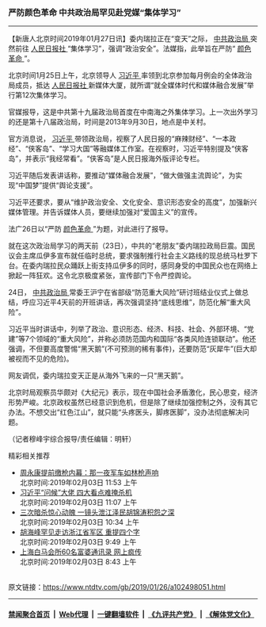 ### 严防颜色革命 中共政治局罕见赴党媒“集体学习”
------------------------

<div class="post_content">
 <p>
  【新唐人北京时间2019年01月27日讯】委内瑞拉正在“变天”之际，
  <a href="https://www.ntdtv.com/gb/中共政治局.htm">
   中共政治局
  </a>
  突然前往
  <a href="https://www.ntdtv.com/gb/人民日报社.htm">
   人民日报社
  </a>
  “集体学习”，强调“政治安全”。法媒指，此举旨在严防“
  <a href="https://www.ntdtv.com/gb/颜色革命.htm">
   颜色革命
  </a>
  ”。
 </p>
 <p>
  北京时间1月25日上午，北京领导人
  <a href="https://www.ntdtv.com/gb/习近平.htm">
   习近平
  </a>
  率领到北京参加每月例会的全体政治局成员，抵达
  <a href="https://www.ntdtv.com/gb/人民日报社.htm">
   人民日报社
  </a>
  新媒体大厦，就所谓“就全媒体时代和媒体融合发展”举行第12次集体学习。
 </p>
 <p>
  官媒报导，这是中共第十九届政治局首度在中南海之外集体学习。上一次出外学习的还是第十八届政治局，时间是2013年9月30日，地点是中关村。
 </p>
 <p>
  官方消息说，
  <a href="https://www.ntdtv.com/gb/习近平.htm">
   习近平
  </a>
  带领政治局，视察了人民日报的“麻辣财经”、“一本政经”、“侠客岛”、“学习大国”等融媒体工作室。在视察时，习近平特别提及“侠客岛”，并表示“我经常看”。“侠客岛”是人民日报海外版评论专栏。
 </p>
 <p>
  习近平随后发表讲话称，要推动“媒体融合发展”，“做大做强主流舆论”，为实现“中国梦”提供“舆论支援”。
 </p>
 <p>
  习近平还要求，要从“维护政治安全、文化安全、意识形态安全的高度”，加强新兴媒体管理。并告诉媒体人员，要继续加强对“爱国主义”的宣传。
 </p>
 <p>
  法广26日以“严防
  <a href="https://www.ntdtv.com/gb/颜色革命.htm">
   颜色革命
  </a>
  ”为题，对此进行了报导。
 </p>
 <p>
  就在这次政治局学习的两天前（23日），中共的“老朋友”委内瑞拉政局巨震。国民议会主席瓜伊多宣布就任临时总统，要求强制推行社会主义路线的现总统马杜罗下台。在委内瑞拉民众踊跃上街支持瓜伊多的同时，感同身受的中国民众也在网络上掀起一阵狂欢。这令北京极度紧张，宣传部门下令严控舆论。
 </p>
 <p>
  24日，
  <a href="https://www.ntdtv.com/gb/中共政治局.htm">
   中共政治局
  </a>
  常委王沪宁在省部级“防范重大风险”研讨班结业仪式上做总结，呼应习近平4天前的开班讲话，再次强调坚持“底线思维”，防范化解“重大风险”。
 </p>
 <p>
  习近平当时讲话中，列举了政治、意识形态、经济、科技、社会、外部环境、“党建”等7个领域的“重大风险”，并称必须防范国内和国际“各类风险连锁联动”。他还强调，不但要高度警惕“黑天鹅”(不可预测的稀有事件)，还要防范“灰犀牛”(巨大却被视而不见的危险)。
 </p>
 <p>
  网友调侃，委内瑞拉变天正是从海外飞来的一只“黑天鹅”。
 </p>
 <p>
  北京时局观察员华颇对《大纪元》表示，现在中国社会矛盾激化，民心思变，经济形势严峻。北京政权虽然已经意识到危机，但是除了继续加强控制之外，没有其它办法。不想交出“红色江山”，就只能“头疼医头，脚疼医脚”，没办法彻底解决问题。
 </p>
 <p>
  （记者穆峰宇综合报导/责任编辑：明轩）
 </p>
 <div class="single_ad">
 </div>
 <div class="post_related">
  <div class="related-news">
   <span class="related-title">
    精彩相关推荐
   </span>
  </div>
  <div class="related-list">
   <ul class="related-posts">
    <li>
     <div class="post-title">
      <a class="txt" href="https://www.ntdtv.com/gb/2019/02/03/a102503611.html" target="_blank">
       周永康提前缴枪内幕：那一夜军车如林枪声响
      </a>
      <div class="post-date">
       北京时间:2019年02月03日 11:53 上午
      </div>
     </div>
    </li>
    <li>
     <div class="post-title">
      <a class="txt" href="https://www.ntdtv.com/gb/2019/02/03/a102503556.html" target="_blank">
       习近平“问候”大佬 四大看点难掩杀机
      </a>
      <div class="post-date">
       北京时间:2019年02月03日 11:07 上午
      </div>
     </div>
    </li>
    <li>
     <div class="post-title">
      <a class="txt" href="https://www.ntdtv.com/gb/2019/02/02/a102502839.html" target="_blank">
       三次暗杀惊心动魄 一镜头泄江泽民胡锦涛积怨之深
      </a>
      <div class="post-date">
       北京时间:2019年02月03日 10:34 上午
      </div>
     </div>
    </li>
    <li>
     <div class="post-title">
      <a class="txt" href="https://www.ntdtv.com/gb/2019/02/03/a102503505.html" target="_blank">
       胡海峰罕见走访浙江省军区 重提四个字
      </a>
      <div class="post-date">
       北京时间:2019年02月03日 9:49 上午
      </div>
     </div>
    </li>
    <li>
     <div class="post-title">
      <a class="txt" href="https://www.ntdtv.com/gb/2019/02/03/a102503478.html" target="_blank">
       上海白马会所60名富婆通讯录  网上疯传
      </a>
      <div class="post-date">
       北京时间:2019年02月03日 8:43 上午
      </div>
     </div>
    </li>
   </ul>
  </div>
 </div>
</div>

<br/>原文链接：https://www.ntdtv.com/gb/2019/01/26/a102498051.html


------------------------
#### [禁闻聚合首页](https://github.com/gfw-breaker/banned-news/blob/master/README.md) &nbsp;|&nbsp; [Web代理](https://github.com/gfw-breaker/open-proxy/blob/master/README.md) &nbsp;|&nbsp; [一键翻墙软件](https://github.com/gfw-breaker/nogfw/blob/master/README.md) &nbsp;|&nbsp; [《九评共产党》](https://github.com/gfw-breaker/9ping.md/blob/master/README.md#九评之一评共产党是什么) &nbsp;|&nbsp; [《解体党文化》](https://github.com/gfw-breaker/jtdwh.md/blob/master/README.md#绪论)